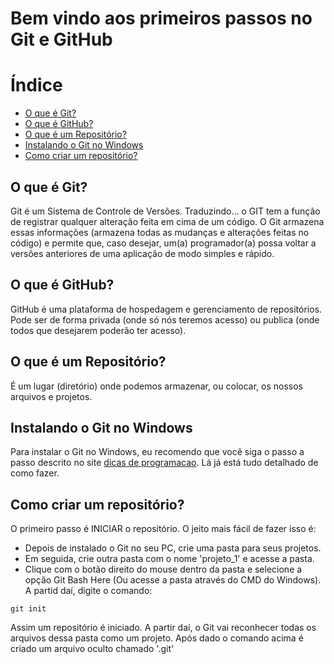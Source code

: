 # Bem vindo aos primeiros passos no Git e GitHub

# Índice
- [O que é Git?](#o-que-é-git)
- [O que é GitHub?](#o-que-é-github)
- [O que é um Repositório?](#o-que-é-um-repositório)
- [Instalando o Git no Windows](#instalando-o-git-no-windows)
- [Como criar um repositório?](#como-criar-um-repositório)

## O que é Git?
Git é um Sistema de Controle de Versões. Traduzindo... o GIT tem a função de registrar qualquer alteração feita em cima de um código. O Git armazena essas informações (armazena todas as mudanças e alterações feitas no código) e permite que, caso desejar, um(a) programador(a) possa voltar a versões anteriores de uma aplicação de modo simples e rápido. 

## O que é GitHub?
GitHub é uma plataforma de hospedagem e gerenciamento de repositórios. Pode ser de forma privada (onde só nós teremos acesso) ou publica (onde todos que desejarem poderão ter acesso).

## O que é um Repositório?
É um lugar (diretório) onde podemos armazenar, ou colocar, os nossos arquivos e projetos. 

## Instalando o Git no Windows
Para instalar o Git no Windows, eu recomendo que você siga o passo a passo descrito no site [dicas de programacao](https://dicasdeprogramacao.com.br/como-instalar-o-git-no-windows/). Lá já está tudo detalhado de como fazer.

## Como criar um repositório?
O primeiro passo é INICIAR o repositório. O jeito mais fácil de fazer isso é:
- Depois de instalado o Git no seu PC, crie uma pasta para seus projetos. 
- Em seguida, crie outra pasta com o nome 'projeto_1' e acesse a pasta. 
- Clique com o botão direito do mouse dentro da pasta e selecione a opção Git Bash Here (Ou acesse a pasta através do CMD do Windows). A partid daí, digite o comando:
```
git init
```
Assim um repositório é iniciado. A partir daí, o Git vai reconhecer todas os arquivos dessa pasta como um projeto. Após dado o comando acima é criado um arquivo oculto chamado '.git'

